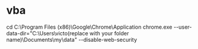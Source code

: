 # vba
cd C:\Program Files (x86)\Google\Chrome\Application
chrome.exe --user-data-dir="C:\Users\victo(replace with  your folder name)\Documents\my\data" --disable-web-security
